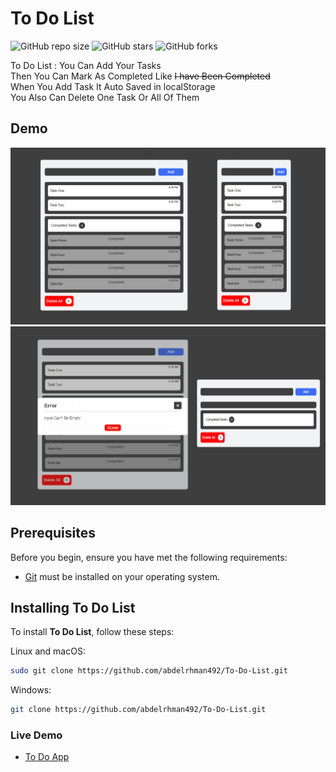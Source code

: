 # To Do List

![GitHub repo size](https://img.shields.io/github/repo-size/abdelrhman492/To-Do-List)
![GitHub stars](https://img.shields.io/github/stars/abdelrhman492/To-Do-List?style=social)
![GitHub forks](https://img.shields.io/github/forks/abdelrhman492/To-Do-List?style=social)

To Do List : You Can Add Your Tasks <br/>
Then You Can Mark As Completed Like <del>I have Been Completed</del><br/>
When You Add Task It Auto Saved in localStorage <br/>
You Also Can Delete One Task Or All Of Them

## Demo

![To-Do-List Desktop Demo](./src/website-images/web2.png "Desktop Demo")
![To-Do-List Mobile Demo](./src/website-images/error.png "Mobile Demo")

## Prerequisites

Before you begin, ensure you have met the following requirements:

* [Git](https://git-scm.com/downloads "Download Git") must be installed on your operating system.

## Installing To Do List

To install **To Do List**, follow these steps:

Linux and macOS:

```bash
sudo git clone https://github.com/abdelrhman492/To-Do-List.git
```

Windows:

```bash
git clone https://github.com/abdelrhman492/To-Do-List.git
```

### Live Demo
* [To Do App](https://abdelrhman492.github.io/To-Do-List/ "Click Here")
